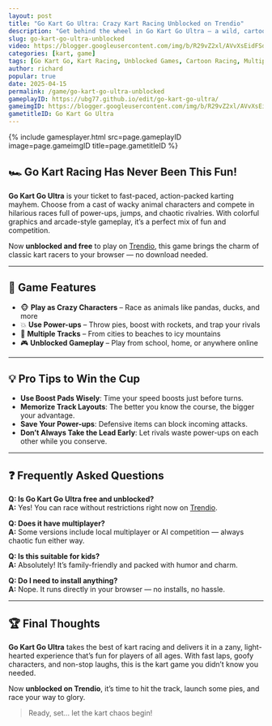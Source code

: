 ```yaml
---
layout: post
title: "Go Kart Go Ultra: Crazy Kart Racing Unblocked on Trendio"
description: "Get behind the wheel in Go Kart Go Ultra — a wild, cartoonish racing adventure now fully unblocked and free to play on Trendio."
slug: go-kart-go-ultra-unblocked
video: https://blogger.googleusercontent.com/img/b/R29vZ2xl/AVvXsEidFSd9BaM2Usl4OehsVugjNsZwlYKheWp1noGbLnDGAGQxSh6CXS5VxIfE5pRaUZjOtlNgIOts_5xEkmuS1uIYbxXgqmDY1dTJnMRnYGwztKYTv5oOu7SX7PApfbGrfTQGpezqy1wu1n3GcIQpytKL065YRttM4rRi9cfWmisFGcm-ay8DZfR3I2K9yio/s600/go-kart-go-ultra-logo.webp
categories: [kart, game]
tags: [Go Kart Go, Kart Racing, Unblocked Games, Cartoon Racing, Multiplayer Karting]
author: richard
popular: true
date: 2025-04-15
permalink: /game/go-kart-go-ultra-unblocked
gameplayID: https://ubg77.github.io/edit/go-kart-go-ultra/
gameimgID: https://blogger.googleusercontent.com/img/b/R29vZ2xl/AVvXsEidFSd9BaM2Usl4OehsVugjNsZwlYKheWp1noGbLnDGAGQxSh6CXS5VxIfE5pRaUZjOtlNgIOts_5xEkmuS1uIYbxXgqmDY1dTJnMRnYGwztKYTv5oOu7SX7PApfbGrfTQGpezqy1wu1n3GcIQpytKL065YRttM4rRi9cfWmisFGcm-ay8DZfR3I2K9yio/s600/go-kart-go-ultra-logo.webp
gametitleID: Go Kart Go Ultra
---
```


{% include gamesplayer.html
  src=page.gameplayID
  image=page.gameimgID
  title=page.gametitleID
%}

## 🏎️ Go Kart Racing Has Never Been This Fun!

**Go Kart Go Ultra** is your ticket to fast-paced, action-packed karting mayhem. Choose from a cast of wacky animal characters and compete in hilarious races full of power-ups, jumps, and chaotic rivalries. With colorful graphics and arcade-style gameplay, it’s a perfect mix of fun and competition.

Now **unblocked and free** to play on [Trendio](https://www.trendio.homes/), this game brings the charm of classic kart racers to your browser — no download needed.

---

## 🐢 Game Features

- 🐵 **Play as Crazy Characters** – Race as animals like pandas, ducks, and more
- 💥 **Use Power-ups** – Throw pies, boost with rockets, and trap your rivals
- 🏁 **Multiple Tracks** – From cities to beaches to icy mountains
- 🎮 **Unblocked Gameplay** – Play from school, home, or anywhere online

---

## 💡 Pro Tips to Win the Cup

- **Use Boost Pads Wisely**: Time your speed boosts just before turns.
- **Memorize Track Layouts**: The better you know the course, the bigger your advantage.
- **Save Your Power-ups**: Defensive items can block incoming attacks.
- **Don’t Always Take the Lead Early**: Let rivals waste power-ups on each other while you conserve.

---

## ❓ Frequently Asked Questions

**Q: Is Go Kart Go Ultra free and unblocked?**  
**A:** Yes! You can race without restrictions right now on [Trendio](https://www.trendio.homes/).

**Q: Does it have multiplayer?**  
**A:** Some versions include local multiplayer or AI competition — always chaotic fun either way.

**Q: Is this suitable for kids?**  
**A:** Absolutely! It’s family-friendly and packed with humor and charm.

**Q: Do I need to install anything?**  
**A:** Nope. It runs directly in your browser — no installs, no hassle.

---

## 🏆 Final Thoughts

**Go Kart Go Ultra** takes the best of kart racing and delivers it in a zany, light-hearted experience that’s fun for players of all ages. With fast laps, goofy characters, and non-stop laughs, this is the kart game you didn’t know you needed.

Now **unblocked on Trendio**, it’s time to hit the track, launch some pies, and race your way to glory.

> Ready, set... let the kart chaos begin!
